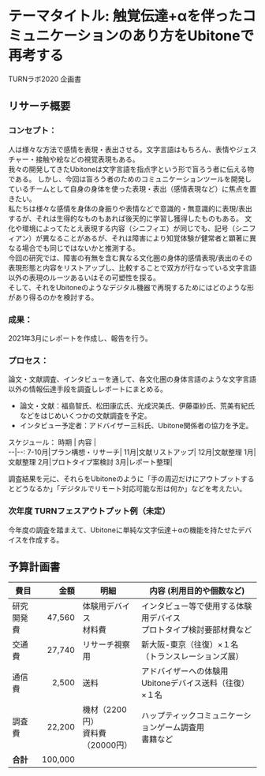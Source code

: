 # テーマタイトル: **触覚伝達+αを伴ったコミュニケーションのあり方をUbitoneで再考する**
TURNラボ2020 企画書

## リサーチ概要
### コンセプト：
人は様々な方法で感情を表現・表出させる。文字言語はもちろん、表情やジェスチャー・接触や絵などの視覚表現もある。  
我々の開発してきたUbitoneは文字言語を指点字という形で盲ろう者に伝える物である。
しかし、今回は盲ろう者のためのコミュニケーションツールを開発しているチームとして自身の身体を使った表現・表出（感情表現など）に焦点を置きたい。  
私たちは様々な感情を身体の身振りや表情などで意識的・無意識的に表現/表出するが、それは生得的なものもあれば後天的に学習し獲得したものもある。
文化や環境によってたとえ表現する内容（シニフィエ）が同じでも、記号（シニフィアン）が異なることがあるが、それは障害により知覚体験が健常者と顕著に異なる場合でも同じではないかと推測する。  
今回の研究では、障害の有無を含む異なる文化圏の身体的感情表現/表出のその表現形態と内容をリストアップし、比較することで双方が行なっている文字言語以外の表現のルーツあるいはその可塑性を探る。  
そして、それをUbitoneのようなデジタル機器で再現するためにはどのような形があり得るのかを検討する。  

### 成果：
2021年3月にレポートを作成し、報告を行う。

### プロセス：
論文・文献調査、インタビューを通して、各文化圏の身体言語のような文字言語以外の情報伝達手段を調査しレポートにまとめる。
* 論文・文献：福島智氏、松田康広氏、光成沢美氏、伊藤亜紗氏、荒美有紀氏などをはじめいくつかの文献調査を予定。
* インタビュー予定者：アドバイザー三科氏、Ubitone関係者の協力を予定。

スケジュール：
時期 | 内容 |  
--|--:
7-10月|プラン構想・リサーチ|
11月|文献リストアップ|
12月|文献整理
1月|文献整理
2月|プロトタイプ案検討
3月|レポート整理|

調査結果を元に、それらをUbitoneのように「手の周辺だけにアウトプットするとどうなるか」「デジタルでリモート対応可能な形は何か」などを考えたい。

### 次年度 TURNフェスアウトプット例（未定）
今年度の調査を踏まえて、Ubitoneに単純な文字伝達＋αの機能を持たせたデバイスを作成する。

## 予算計画書
費目 | 金額 | 明細 | 内容 (利用目的や個数など) |
--|--:|--|--
研究開発費|47,560|体験用デバイス<br>材料費|インタビュー等で使用する体験用デバイス<br>プロトタイプ検討要部材費など
交通費|27,740|リサーチ視察用|新大阪-東京（往復）×１名 （トランスレーションズ展）
通信費|2,500|送料|アドバイザーへの体験用Ubitoneデバイス送料（往復）×１名
調査費|22,200|機材（2200円）<br>資料費（20000円）|ハップティックコミュニケーションゲーム調査用<br>書籍など
|**合計**|100,000|
